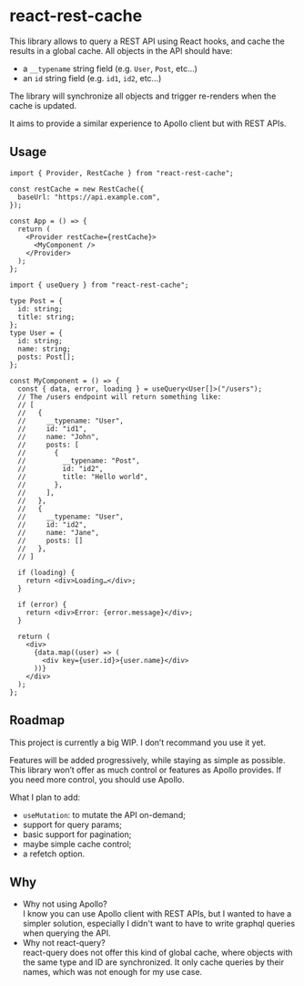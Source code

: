 # react-rest-cache

This library allows to query a REST API using React hooks, and cache the results in a global cache.
All objects in the API should have:

- a `__typename` string field (e.g. `User`, `Post`, etc…)
- an `id` string field (e.g. `id1`, `id2`, etc…)

The library will synchronize all objects and trigger re-renders when the cache is updated.

It aims to provide a similar experience to Apollo client but with REST APIs.

## Usage

```tsx
import { Provider, RestCache } from "react-rest-cache";

const restCache = new RestCache({
  baseUrl: "https://api.example.com",
});

const App = () => {
  return (
    <Provider restCache={restCache}>
      <MyComponent />
    </Provider>
  );
};
```

```tsx
import { useQuery } from "react-rest-cache";

type Post = {
  id: string;
  title: string;
};
type User = {
  id: string;
  name: string;
  posts: Post[];
};

const MyComponent = () => {
  const { data, error, loading } = useQuery<User[]>("/users");
  // The /users endpoint will return something like:
  // [
  //   {
  //     __typename: "User",
  //     id: "id1",
  //     name: "John",
  //     posts: [
  //       {
  //         __typename: "Post",
  //         id: "id2",
  //         title: "Hello world",
  //       },
  //     ],
  //   },
  //   {
  //     __typename: "User",
  //     id: "id2",
  //     name: "Jane",
  //     posts: []
  //   },
  // ]

  if (loading) {
    return <div>Loading…</div>;
  }

  if (error) {
    return <div>Error: {error.message}</div>;
  }

  return (
    <div>
      {data.map((user) => (
        <div key={user.id}>{user.name}</div>
      ))}
    </div>
  );
};
```

## Roadmap

This project is currently a big WIP. I don’t recommand you use it yet.

Features will be added progressively, while staying as simple as possible. This library won’t offer as much control or features as Apollo provides. If you need more control, you should use Apollo.

What I plan to add:

- `useMutation`: to mutate the API on-demand;
- support for query params;
- basic support for pagination;
- maybe simple cache control;
- a refetch option.

## Why

- Why not using Apollo?  
  I know you can use Apollo client with REST APIs, but I wanted to have a simpler solution, especially I didn't want to have to write graphql queries when querying the API.
- Why not react-query?  
  react-query does not offer this kind of global cache, where objects with the same type and ID are synchronized. It only cache queries by their names, which was not enough for my use case.
